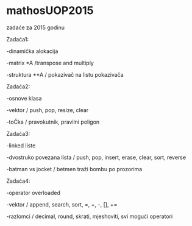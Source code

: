 # mathosUOP2015
zadaće za 2015 godinu

Zadaća1:
  
  -dinamička alokacija
  
  -matrix *A /transpose and multiply
  
  -struktura **A / pokazivač na listu pokazivača

Zadaća2:
  
  -osnove klasa
  
  -vektor / push, pop, resize, clear
  
  -toČka / pravokutnik, pravilni poligon

Zadaća3:
  
  -linked liste
  
  -dvostruko povezana lista / push, pop, insert, erase, clear, sort, reverse
  
  -batman vs jocket / betmen traži bombu po prozorima

Zadaća4:
  
  -operator overloaded
  
  -vektor / append, search, sort, =, +, -, [], +=
  
  -razlomci / decimal, round, skrati, mjeshoviti, svi mogući operatori
